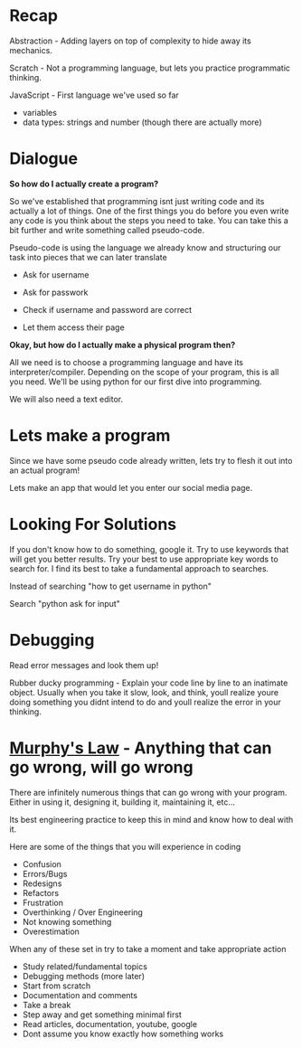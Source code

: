 # Recap
Abstraction - Adding layers on top of complexity to hide away its mechanics.

Scratch - Not a programming language, but lets you practice programmatic thinking.

JavaScript - First language we've used so far

- variables
- data types: strings and number (though there are actually more)


# Dialogue

**So how do I actually create a program?**

So we've established that programming isnt just writing code and its actually a lot of things. One of the first things you do before you even write any code is you think about the steps you need to take. You can take this a bit further and write something called pseudo-code.

Pseudo-code is using the language we already know and structuring our task into pieces that we can later translate

- Ask for username

- Ask for passwork

- Check if username and password are correct

- Let them access their page

**Okay, but how do I actually make a physical program then?**

All we need is to choose a programming language and have its interpreter/compiler. Depending on the scope of your program, this is all you need. We'll be using python for our first dive into programming.

We will also need a text editor.

# Lets make a program

Since we have some pseudo code already written, lets try to flesh it out into an actual program!

Lets make an app that would let you enter our social media page.

# Looking For Solutions
If you don't know how to do something, google it. Try to use keywords that will get you better results. Try your best to use appropriate key words to search for. I find its best to take a fundamental approach to searches.

Instead of searching "how to get username in python"

Search "python ask for input"

# Debugging

Read error messages and look them up!

Rubber ducky programming - Explain your code line by line to an inatimate object. Usually when you take it slow, look, and think, youll realize youre doing something you didnt intend to do and youll realize the error in your thinking.

# [Murphy's Law](https://www.angelo.edu/faculty/kboudrea/cheap/cheap3_murphy.htm#Murphy's%20Law) - Anything that can go wrong, will go wrong

There are infinitely numerous things that can go wrong with your program. Either in using it, designing it, building it, maintaining it, etc...

Its best engineering practice to keep this in mind and know how to deal with it.

Here are some of the things that you will experience in coding

- Confusion
- Errors/Bugs
- Redesigns
- Refactors
- Frustration
- Overthinking / Over Engineering
- Not knowing something
- Overestimation

When any of these set in try to take a moment and take appropriate action

- Study related/fundamental topics
- Debugging methods (more later)
- Start from scratch
- Documentation and comments
- Take a break
- Step away and get something minimal first
- Read articles, documentation, youtube, google
- Dont assume you know exactly how something works